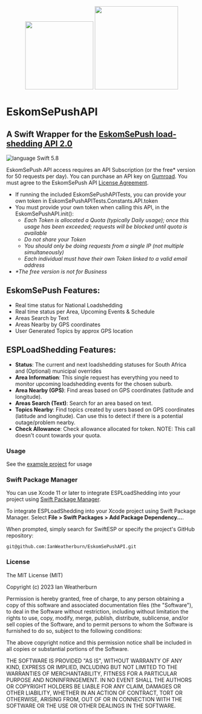 <div align="center">
<img width="180" height="180" src="https://developer.apple.com/swift/images/swift-logo.svg">&nbsp;<img width="220" height="220" src="https://eskom.sepush.co.za/img/logo.svg">
</div>

# EskomSePushAPI
## A Swift Wrapper for the [EskomSePush load-shedding API 2.0](https://documenter.getpostman.com/view/1296288/UzQuNk3E)

![language Swift 5.8](https://img.shields.io/badge/language-Swift%205.8-orange.svg) 

EskomSePush API access requires an API Subscription (or the free* version for 50 requests per day). You can purchase an API key on [Gumroad](https://eskomsepush.gumroad.com/l/api). You must agree to the EskomSePush API [License Agreement](https://sepush.co.za/license-agreement).

* If running the included EskomSePushAPITests, you can provide your own token in EskomSePushAPITests.Constants.API.token
* You must provide your own token when calling this API, in the EskomSePushAPI.init():
    - _Each Token is allocated a Quota (typically Daily usage); once this usage has been exceeded; requests will be blocked until quota is available_
    - _Do not share your Token_
    - _You should only be doing requests from a single IP (not multiple simultaneously)_
    - _Each individual must have their own Token linked to a valid email address_
* _*The free version is not for Business_

## EskomSePush Features:
* Real time status for National Loadshedding
* Real time status per Area, Upcoming Events & Schedule
* Areas Search by Text
* Areas Nearby by GPS coordinates
* User Generated Topics by approx GPS location

## ESPLoadShedding Features:
* **Status**: The current and next loadshedding statuses for South Africa and (Optional) municipal overrides
* **Area Information**: This single request has everything you need to monitor upcoming loadshedding events for the chosen suburb.
* **Area Nearby (GPS)**: Find areas based on GPS coordinates (latitude and longitude).
* **Areas Search (Text)**: Search for an area based on text.
* **Topics Nearby**: Find topics created by users based on GPS coordinates (latitude and longitude). Can use this to detect if there is a potential outage/problem nearby.
* **Check Allowance**: Check allowance allocated for token. NOTE: This call doesn't count towards your quota.

### Usage
See the [example project](https://github.com/MaxHasADHD/TraktKit/tree/master/Example) for usage

### Swift Package Manager
You can use Xcode 11 or later to integrate ESPLoadShedding into your project using [Swift Package Manager](https://developer.apple.com/documentation/xcode/adding_package_dependencies_to_your_app).

To integrate ESPLoadShedding into your Xcode project using Swift Package Manager. Select **File > Swift Packages > Add Package Dependency...**.

When prompted, simply search for SwiftESP or specify the project's GitHub repository:

```
git@github.com:IanWeatherburn/EskomSePushAPI.git
```
### License
The MIT License (MIT)

Copyright (c) 2023 Ian Weatherburn

Permission is hereby granted, free of charge, to any person obtaining a copy of this software and associated documentation files (the "Software"), to deal in the Software without restriction, including without limitation the rights to use, copy, modify, merge, publish, distribute, sublicense, and/or sell copies of the Software, and to permit persons to whom the Software is furnished to do so, subject to the following conditions:

The above copyright notice and this permission notice shall be included in all copies or substantial portions of the Software.

THE SOFTWARE IS PROVIDED "AS IS", WITHOUT WARRANTY OF ANY KIND, EXPRESS OR IMPLIED, INCLUDING BUT NOT LIMITED TO THE WARRANTIES OF MERCHANTABILITY, FITNESS FOR A PARTICULAR PURPOSE AND NONINFRINGEMENT. IN NO EVENT SHALL THE AUTHORS OR COPYRIGHT HOLDERS BE LIABLE FOR ANY CLAIM, DAMAGES OR OTHER LIABILITY, WHETHER IN AN ACTION OF CONTRACT, TORT OR OTHERWISE, ARISING FROM, OUT OF OR IN CONNECTION WITH THE SOFTWARE OR THE USE OR OTHER DEALINGS IN THE SOFTWARE.
